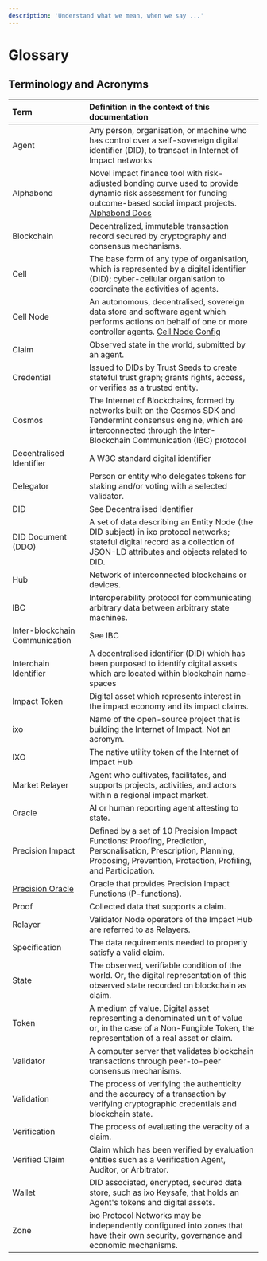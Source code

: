 ```yaml
---
description: 'Understand what we mean, when we say ...'
---
```


# Glossary

## **Terminology and Acronyms**

| Term | Definition  in the context of this documentation |
| :--- | :--- |
| Agent | Any person, organisation, or machine who has control over a self-sovereign digital identifier \(DID\), to transact in Internet of Impact networks |
| Alphabond | Novel impact finance tool with risk-adjusted bonding curve used to provide dynamic risk assessment for funding outcome-based social impact projects. [Alphabond Docs](https://docs.ixo.foundation/alphabond/) |
| Blockchain | Decentralized, immutable transaction record secured by cryptography and consensus mechanisms. |
| Cell | The base form of any type of organisation, which is represented by a digital identifier \(DID\); cyber-cellular organisation to coordinate the activities of agents. |
| Cell Node | An autonomous, decentralised, sovereign data store and software agent which performs actions on behalf of one or more controller agents. [Cell Node Config](https://docs.ixo.foundation/ixo/developers/relayer-setup/node-cells) |
| Claim | Observed state in the world, submitted by an agent. |
| Credential | Issued to DIDs by Trust Seeds to create stateful trust graph; grants rights, access, or verifies as a trusted entity. |
| Cosmos | The Internet of Blockchains, formed by networks built on the Cosmos SDK and Tendermint consensus engine, which are interconnected through the Inter-Blockchain Communication \(IBC\) protocol |
| Decentralised Identifier | A W3C standard digital identifier |
| Delegator | Person or entity who delegates tokens for staking and/or voting with a selected validator. |
| DID | See Decentralised Identifier |
| DID Document \(DDO\) | A set of data describing an Entity Node (the DID subject) in ixo protocol networks; stateful digital record as a collection of JSON-LD attributes and objects related to DID. |
| Hub | Network of interconnected blockchains or devices. |
| IBC | Interoperability protocol for communicating arbitrary data between arbitrary state machines.  |
| Inter-blockchain Communication | See IBC  |
| Interchain Identifier | A decentralised identifier \(DID\) which has been purposed to identify digital assets which are located within blockchain name-spaces |
| Impact Token | Digital asset which represents interest in the impact economy and its impact claims. |
| ixo | Name of the open-source project that is building the Internet of Impact. Not an acronym. |
| IXO | The native utility token of the Internet of Impact Hub |
| Market Relayer | Agent who cultivates, facilitates, and supports projects, activities, and actors within a regional impact market.  |
| Oracle | AI or human reporting agent attesting to state. |
| Precision Impact |  Defined by a set of 10 Precision Impact Functions: Proofing, Prediction, Personalisation, Prescription, Planning, Proposing, Prevention, Protection, Profiling, and Participation.|
| [Precision Oracle](https://docs.ixo.foundation/ixo/ixo/concepts/ixo-entities/oracle-entity) | Oracle that provides Precision Impact Functions \(P-functions\). |
| Proof | Collected data that supports a claim. |
| Relayer | Validator Node operators of the Impact Hub are referred to as Relayers. |
| Specification | The data requirements needed to properly satisfy a valid claim. |
| State | The observed, verifiable condition of the world. Or, the digital representation of this observed state recorded on blockchain as claim. |
| Token | A medium of value. Digital asset representing a denominated unit of value or, in the case of a Non-Fungible Token, the representation of a real asset or claim. |
| Validator | A computer server that validates blockchain transactions through peer-to-peer consensus mechanisms. |
| Validation | The process of verifying the authenticity and the accuracy of a transaction by verifying cryptographic credentials and blockchain state. |
| Verification | The process of evaluating the veracity of a claim. |
| Verified Claim | Claim which has been verified by evaluation entities such as a Verification Agent, Auditor, or Arbitrator. |
| Wallet | DID associated, encrypted, secured data store, such as ixo Keysafe, that holds an Agent's tokens and digital assets. |
| Zone | ixo Protocol Networks may be independently configured into zones that have their own security, governance and economic mechanisms. |


